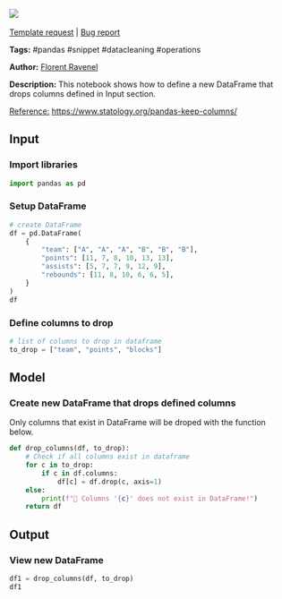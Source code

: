 <a href="https://app.naas.ai/user-redirect/naas/downloader?url=https://raw.githubusercontent.com/jupyter-naas/awesome-notebooks/master/Pandas/Pandas_Drop_Columns.ipynb" target="_parent"><img src="https://naasai-public.s3.eu-west-3.amazonaws.com/open_in_naas.svg"/></a><br><br><a href="https://github.com/jupyter-naas/awesome-notebooks/issues/new?assignees=&labels=&template=template-request.md&title=Tool+-+Action+of+the+notebook+">Template request</a> | <a href="https://github.com/jupyter-naas/awesome-notebooks/issues/new?assignees=&labels=bug&template=bug_report.md&title=Pandas+-+Drop+Columns:+Error+short+description">Bug report</a>

**Tags:** #pandas #snippet #datacleaning #operations

**Author:** [Florent Ravenel](https://www.linkedin.com/in/florent-ravenel/)

**Description:** This notebook shows how to define a new DataFrame that drops columns defined in Input section.

<u>Reference:</u> https://www.statology.org/pandas-keep-columns/

## Input

### Import libraries


```python
import pandas as pd
```

### Setup DataFrame


```python
# create DataFrame
df = pd.DataFrame(
    {
        "team": ["A", "A", "A", "B", "B", "B"],
        "points": [11, 7, 8, 10, 13, 13],
        "assists": [5, 7, 7, 9, 12, 9],
        "rebounds": [11, 8, 10, 6, 6, 5],
    }
)
df
```

### Define columns to drop


```python
# list of columns to drop in dataframe
to_drop = ["team", "points", "blocks"]
```

## Model

### Create new DataFrame that drops defined columns
Only columns that exist in DataFrame will be droped with the function below.


```python
def drop_columns(df, to_drop):
    # Check if all columns exist in dataframe
    for c in to_drop:
        if c in df.columns:
            df[c] = df.drop(c, axis=1)
    else:
        print(f"🚨 Columns '{c}' does not exist in DataFrame!")
    return df
```

## Output

### View new DataFrame


```python
df1 = drop_columns(df, to_drop)
df1
```
